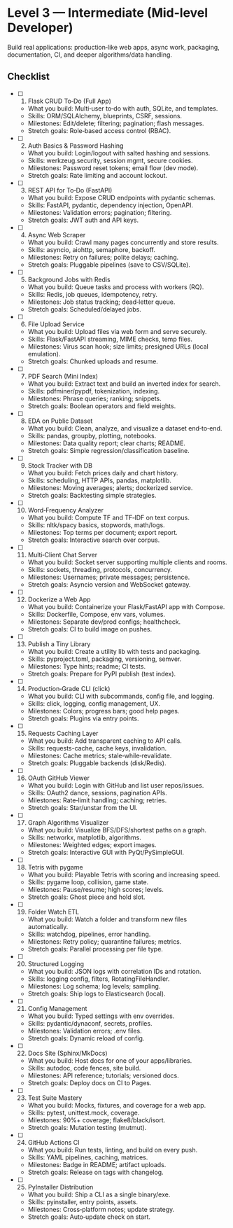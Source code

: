 # Level 3 — Intermediate (Mid-level Developer)

Build real applications: production‑like web apps, async work, packaging, documentation, CI, and deeper algorithms/data handling.

## Checklist

- [ ] 1. Flask CRUD To‑Do (Full App)
  - What you build: Multi‑user to‑do with auth, SQLite, and templates.
  - Skills: ORM/SQLAlchemy, blueprints, CSRF, sessions.
  - Milestones: Edit/delete; filtering; pagination; flash messages.
  - Stretch goals: Role‑based access control (RBAC).

- [ ] 2. Auth Basics & Password Hashing
  - What you build: Login/logout with salted hashing and sessions.
  - Skills: werkzeug.security, session mgmt, secure cookies.
  - Milestones: Password reset tokens; email flow (dev mode).
  - Stretch goals: Rate limiting and account lockout.

- [ ] 3. REST API for To‑Do (FastAPI)
  - What you build: Expose CRUD endpoints with pydantic schemas.
  - Skills: FastAPI, pydantic, dependency injection, OpenAPI.
  - Milestones: Validation errors; pagination; filtering.
  - Stretch goals: JWT auth and API keys.

- [ ] 4. Async Web Scraper
  - What you build: Crawl many pages concurrently and store results.
  - Skills: asyncio, aiohttp, semaphore, backoff.
  - Milestones: Retry on failures; polite delays; caching.
  - Stretch goals: Pluggable pipelines (save to CSV/SQLite).

- [ ] 5. Background Jobs with Redis
  - What you build: Queue tasks and process with workers (RQ).
  - Skills: Redis, job queues, idempotency, retry.
  - Milestones: Job status tracking; dead‑letter queue.
  - Stretch goals: Scheduled/delayed jobs.

- [ ] 6. File Upload Service
  - What you build: Upload files via web form and serve securely.
  - Skills: Flask/FastAPI streaming, MIME checks, temp files.
  - Milestones: Virus scan hook; size limits; presigned URLs (local emulation).
  - Stretch goals: Chunked uploads and resume.

- [ ] 7. PDF Search (Mini Index)
  - What you build: Extract text and build an inverted index for search.
  - Skills: pdfminer/pypdf, tokenization, indexing.
  - Milestones: Phrase queries; ranking; snippets.
  - Stretch goals: Boolean operators and field weights.

- [ ] 8. EDA on Public Dataset
  - What you build: Clean, analyze, and visualize a dataset end‑to‑end.
  - Skills: pandas, groupby, plotting, notebooks.
  - Milestones: Data quality report; clear charts; README.
  - Stretch goals: Simple regression/classification baseline.

- [ ] 9. Stock Tracker with DB
  - What you build: Fetch prices daily and chart history.
  - Skills: scheduling, HTTP APIs, pandas, matplotlib.
  - Milestones: Moving averages; alerts; dockerized service.
  - Stretch goals: Backtesting simple strategies.

- [ ] 10. Word‑Frequency Analyzer
  - What you build: Compute TF and TF‑IDF on text corpus.
  - Skills: nltk/spacy basics, stopwords, math/logs.
  - Milestones: Top terms per document; export report.
  - Stretch goals: Interactive search over corpus.

- [ ] 11. Multi‑Client Chat Server
  - What you build: Socket server supporting multiple clients and rooms.
  - Skills: sockets, threading, protocols, concurrency.
  - Milestones: Usernames; private messages; persistence.
  - Stretch goals: Asyncio version and WebSocket gateway.

- [ ] 12. Dockerize a Web App
  - What you build: Containerize your Flask/FastAPI app with Compose.
  - Skills: Dockerfile, Compose, env vars, volumes.
  - Milestones: Separate dev/prod configs; healthcheck.
  - Stretch goals: CI to build image on pushes.

- [ ] 13. Publish a Tiny Library
  - What you build: Create a utility lib with tests and packaging.
  - Skills: pyproject.toml, packaging, versioning, semver.
  - Milestones: Type hints; readme; CI tests.
  - Stretch goals: Prepare for PyPI publish (test index).

- [ ] 14. Production‑Grade CLI (click)
  - What you build: CLI with subcommands, config file, and logging.
  - Skills: click, logging, config management, UX.
  - Milestones: Colors; progress bars; good help pages.
  - Stretch goals: Plugins via entry points.

- [ ] 15. Requests Caching Layer
  - What you build: Add transparent caching to API calls.
  - Skills: requests-cache, cache keys, invalidation.
  - Milestones: Cache metrics; stale‑while‑revalidate.
  - Stretch goals: Pluggable backends (disk/Redis).

- [ ] 16. OAuth GitHub Viewer
  - What you build: Login with GitHub and list user repos/issues.
  - Skills: OAuth2 dance, sessions, pagination APIs.
  - Milestones: Rate‑limit handling; caching; retries.
  - Stretch goals: Star/unstar from the UI.

- [ ] 17. Graph Algorithms Visualizer
  - What you build: Visualize BFS/DFS/shortest paths on a graph.
  - Skills: networkx, matplotlib, algorithms.
  - Milestones: Weighted edges; export images.
  - Stretch goals: Interactive GUI with PyQt/PySimpleGUI.

- [ ] 18. Tetris with pygame
  - What you build: Playable Tetris with scoring and increasing speed.
  - Skills: pygame loop, collision, game state.
  - Milestones: Pause/resume; high scores; levels.
  - Stretch goals: Ghost piece and hold slot.

- [ ] 19. Folder Watch ETL
  - What you build: Watch a folder and transform new files automatically.
  - Skills: watchdog, pipelines, error handling.
  - Milestones: Retry policy; quarantine failures; metrics.
  - Stretch goals: Parallel processing per file type.

- [ ] 20. Structured Logging
  - What you build: JSON logs with correlation IDs and rotation.
  - Skills: logging config, filters, RotatingFileHandler.
  - Milestones: Log schema; log levels; sampling.
  - Stretch goals: Ship logs to Elasticsearch (local).

- [ ] 21. Config Management
  - What you build: Typed settings with env overrides.
  - Skills: pydantic/dynaconf, secrets, profiles.
  - Milestones: Validation errors; .env files.
  - Stretch goals: Dynamic reload of config.

- [ ] 22. Docs Site (Sphinx/MkDocs)
  - What you build: Host docs for one of your apps/libraries.
  - Skills: autodoc, code fences, site build.
  - Milestones: API reference; tutorials; versioned docs.
  - Stretch goals: Deploy docs on CI to Pages.

- [ ] 23. Test Suite Mastery
  - What you build: Mocks, fixtures, and coverage for a web app.
  - Skills: pytest, unittest.mock, coverage.
  - Milestones: 90%+ coverage; flake8/black/isort.
  - Stretch goals: Mutation testing (mutmut).

- [ ] 24. GitHub Actions CI
  - What you build: Run tests, linting, and build on every push.
  - Skills: YAML pipelines, caching, matrices.
  - Milestones: Badge in README; artifact uploads.
  - Stretch goals: Release on tags with changelog.

- [ ] 25. PyInstaller Distribution
  - What you build: Ship a CLI as a single binary/exe.
  - Skills: pyinstaller, entry points, assets.
  - Milestones: Cross‑platform notes; update strategy.
  - Stretch goals: Auto‑update check on start.
